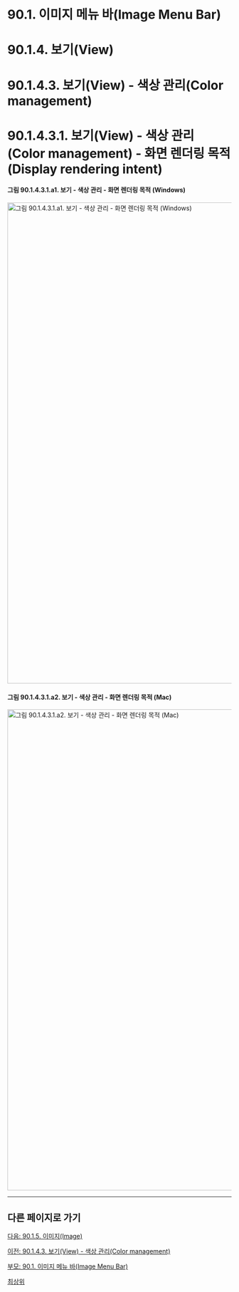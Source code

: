 # 90.1. 이미지 메뉴 바(Image Menu Bar)
# 90.1.4. 보기(View)
# 90.1.4.3. 보기(View) - 색상 관리(Color management)
# 90.1.4.3.1. 보기(View) - 색상 관리(Color management) - 화면 렌더링 목적(Display rendering intent)

#### 그림 90.1.4.3.1.a1. 보기 - 색상 관리 - 화면 렌더링 목적 (Windows)
<img width="1080" alt="그림 90.1.4.3.1.a1. 보기 - 색상 관리 - 화면 렌더링 목적 (Windows)" environment="MacOS:Sonoma 14.2.1 GIMP 2.10.36" src="https://github.com/wonder13662/gimp/assets/15767104/d302989d-1eca-49fe-803c-992025b3b84b">

#### 그림 90.1.4.3.1.a2. 보기 - 색상 관리 - 화면 렌더링 목적 (Mac)
<img width="1080" alt="그림 90.1.4.3.1.a2. 보기 - 색상 관리 - 화면 렌더링 목적 (Mac)" environment="MacOS:Sonoma 14.2.1 GIMP 2.10.36" src="https://github.com/wonder13662/gimp/assets/15767104/c866ba80-f64e-4ce9-9a0b-7d828bee9359">

***

## 다른 페이지로 가기

[다음: 90.1.5. 이미지(Image)](./90-01-05-image.md)

[이전: 90.1.4.3. 보기(View) - 색상 관리(Color management)](./90-01-04-viewx-03-color_management.md)

[부모: 90.1. 이미지 메뉴 바(Image Menu Bar)](./90-01-00-image-menu-bar.md)

[최상위](./00-home.md)
